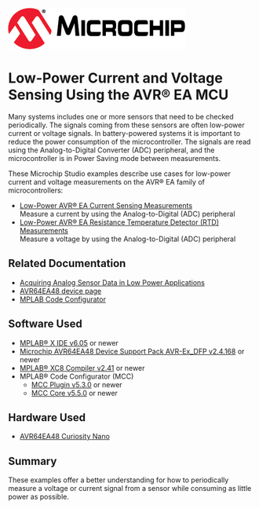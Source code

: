 <!-- Please do not change this logo with link -->
[![MCHP](images/microchip.png)](https://www.microchip.com)

# Low-Power Current and Voltage Sensing Using the AVR® EA MCU

<!-- This is where the introduction to the example goes, including mentioning the peripherals used -->
Many systems includes one or more sensors that need to be checked periodically. The signals coming from these sensors are often low-power current or voltage signals. In battery-powered systems it is important to reduce the power consumption of the microcontroller. The signals are read using the Analog-to-Digital Converter (ADC) peripheral, and the microcontroller is in Power Saving mode between measurements.

These Microchip Studio examples describe use cases for low-power current and voltage measurements on the AVR® EA family of microcontrollers:

- [Low-Power AVR® EA Current Sensing Measurements](analog_current_sensing_mcc)  
Measure a current by using the Analog-to-Digital (ADC) peripheral
- [Low-Power AVR® EA Resistance Temperature Detector (RTD) Measurements](analog_voltage_sensing_mcc)  
Measure a voltage by using the Analog-to-Digital (ADC) peripheral

## Related Documentation

- [Acquiring Analog Sensor Data in Low Power Applications](https://www.microchip.com/DS00004886)
- [AVR64EA48 device page](https://www.microchip.com/wwwproducts/en/AVR64EA48)
- [MPLAB Code Configurator](https://www.microchip.com/en-us/development-tools-tools-and-software/embedded-software-center/mplab-code-configurator)  

## Software Used

<!-- All software used in this example must be listed here. Use unbreakable links!
-->
- [MPLAB® X IDE v6.05](http://www.microchip.com/mplab/mplab-x-ide) or newer
- [Microchip AVR64EA48 Device Support Pack AVR-Ex_DFP v2.4.168](https://packs.download.microchip.com/) or newer
- [MPLAB® XC8 Compiler v2.41](http://www.microchip.com/mplab/compilers) or newer
- MPLAB® Code Configurator (MCC)
  - [MCC Plugin v5.3.0](https://www.microchip.com/mplab/mplab-code-configurator) or newer
  - [MCC Core v5.5.0](https://www.microchip.com/mplab/mplab-code-configurator) or newer  
  
## Hardware Used

- [AVR64EA48 Curiosity Nano](https://www.microchip.com/en-us/development-tool/EV66E56A)

## Summary
<!-- Summarize what the example has shown -->
These examples offer a better understanding for how to periodically measure a voltage or current signal from a sensor while consuming as little power as possible.
